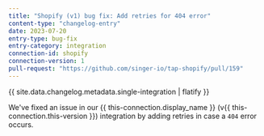 ```yaml
---
title: "Shopify (v1) bug fix: Add retries for 404 error"
content-type: "changelog-entry"
date: 2023-07-20
entry-type: bug-fix
entry-category: integration
connection-id: shopify
connection-version: 1
pull-request: "https://github.com/singer-io/tap-shopify/pull/159"
---
```

{{ site.data.changelog.metadata.single-integration | flatify }}

We've fixed an issue in our {{ this-connection.display_name }} (v{{ this-connection.this-version }}) integration by adding retries in case a `404` error occurs.